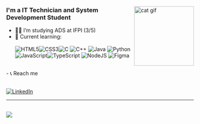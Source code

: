 <div>
  
<img align="right" alt="cat gif" height="160px" src="https://media.giphy.com/media/v1.Y2lkPTc5MGI3NjExN2tkYjFubTR1MzZxdWRtNXJqZ3A1MDF1N3N6djR4NnVmNGtxeDJqeCZlcD12MV9pbnRlcm5hbF9naWZfYnlfaWQmY3Q9Zw/3oKIPnAiaMCws8nOsE/giphy.gif" />

### I'm a IT Technician and System Development Student 

- 👨‍💻 I’m studying ADS at IFPI (3/5)
- 🎱 Current learning:
  <br><br>
![HTML5](https://img.shields.io/badge/html5-%23E34F26.svg?style=flat&logo=html5&logoColor=white)![CSS3](https://img.shields.io/badge/css3-%231572B6.svg?style=flat&logo=css3&logoColor=white)![C](https://img.shields.io/badge/c-%2300599C.svg?style=flat&logo=c&logoColor=white) ![C++](https://img.shields.io/badge/c++-%2300599C.svg?style=flat&logo=c%2B%2B&logoColor=white) ![Java](https://img.shields.io/badge/java-%23ED8B00.svg?style=flat&logo=openjdk&logoColor=white) ![Python](https://img.shields.io/badge/python-3670A0?style=flat&logo=python&logoColor=ffdd54)<br>![JavaScript](https://img.shields.io/badge/javascript-%23323330.svg?style=flat&logo=javascript&logoColor=%23F7DF1E)![TypeScript](https://img.shields.io/badge/typescript-%23007ACC.svg?style=flat&logo=typescript&logoColor=white) ![NodeJS](https://img.shields.io/badge/node.js-6DA55F?style=flat&logo=node.js&logoColor=white) ![Figma](https://img.shields.io/badge/figma-%23F24E1E.svg?style=flat&logo=figma&logoColor=white)
<br>
- 📞 Reach me <br><br>

[![LinkedIn](https://img.shields.io/badge/LinkedIn-%230077B5.svg?logo=linkedin&logoColor=white)](https://linkedin.com/in/msruan) 

---
</br>
    <a href="">
      <img align="center" src="https://github-readme-stats.vercel.app/api/top-langs/?username=msruan&theme=react&line_height=40&hide=css"/>
    </a>
</div

---
